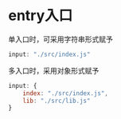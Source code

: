 # entry入口

单入口时，可采用字符串形式赋予

```js
input: "./src/index.js"
```

多入口时，采用对象形式赋予

```js
input: {
    index: "./src/index.js",
    lib: "./src/lib.js"
}
```